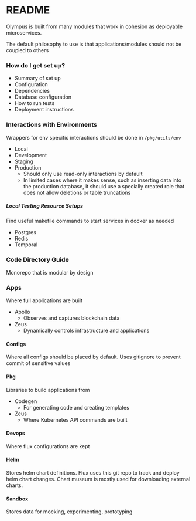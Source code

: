 # README #

Olympus is built from many modules that work in cohesion as deployable microservices.

The default philosophy to use is that applications/modules should not be coupled to others

### How do I get set up? ###

* Summary of set up
* Configuration
* Dependencies
* Database configuration
* How to run tests
* Deployment instructions

### Interactions with Environments

Wrappers for env specific interactions should be done in `/pkg/utils/env`

* Local
* Development
* Staging
* Production
  * Should only use read-only interactions by default
  * In limited cases where it makes sense, such as inserting data into the production database, it should use a specially created role that does not allow deletions or table truncations


##### Local Testing Resource Setups

Find useful makefile commands to start services in docker as needed

* Postgres
* Redis
* Temporal

### Code Directory Guide ###

Monorepo that is modular by design

### Apps

Where full applications are built

  * Apollo
      * Observes and captures blockchain data
  * Zeus
      * Dynamically controls infrastructure and applications

#### Configs

Where all configs should be placed by default. Uses gitignore to prevent commit of sensitive values

#### Pkg

Libraries to build applications from

* Codegen
    * For generating code and creating templates
* Zeus
    * Where Kubernetes API commands are built

#### Devops

Where flux configurations are kept

#### Helm

Stores helm chart definitions. Flux uses this git repo to track and deploy helm chart changes. Chart museum is
mostly used for downloading external charts.

#### Sandbox

Stores data for mocking, experimenting, prototyping
